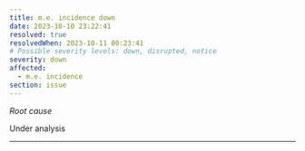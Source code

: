 ```yaml
---
title: m.e. incidence down
date: 2023-10-10 23:22:41
resolved: true
resolvedWhen: 2023-10-11 00:23:41
# Possible severity levels: down, disrupted, notice
severity: down
affected:
  - m.e. incidence
section: issue
---
```


*Root cause*

Under analysis

---


